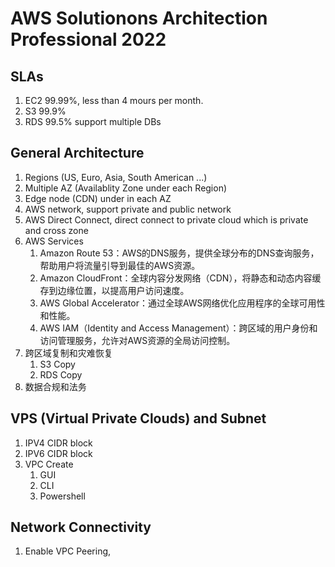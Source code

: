 # AWS Solutionons Architection Professional 2022
## SLAs
1. EC2 99.99%, less than 4 mours per month.
2. S3 99.9%
3. RDS 99.5% support multiple DBs
## General Architecture
1. Regions (US, Euro, Asia, South American ...)
2. Multiple AZ (Availablity Zone under each Region)
3. Edge node (CDN) under in each AZ
4. AWS network, support private and public network
5. AWS Direct Connect, direct connect to private cloud which is private and cross zone
6. AWS Services
    1. Amazon Route 53：AWS的DNS服务，提供全球分布的DNS查询服务，帮助用户将流量引导到最佳的AWS资源。
    2. Amazon CloudFront：全球内容分发网络（CDN），将静态和动态内容缓存到边缘位置，以提高用户访问速度。
    3. AWS Global Accelerator：通过全球AWS网络优化应用程序的全球可用性和性能。
    4. AWS IAM（Identity and Access Management）：跨区域的用户身份和访问管理服务，允许对AWS资源的全局访问控制。
7. 跨区域复制和灾难恢复
    1. S3 Copy
    4. RDS Copy
8. 数据合规和法务
## VPS (Virtual Private Clouds) and Subnet
1. IPV4 CIDR block
2. IPV6 CIDR block
3. VPC Create
    1. GUI
    2. CLI
    3. Powershell
## Network Connectivity
1. Enable VPC Peering,
